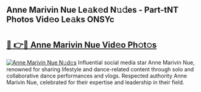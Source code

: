 ## Anne Marivin Nue Le𝚊k𝚎d N𝚞𝚍es - Part-tNT Photos Vid𝚎o Le𝚊ks ONSYc

# <h2><a href="http://fbar8l0.evod.top/?m=Anne+Marivin+Nue">🔗 👉🔴 Anne Marivin Nue Vid𝚎o Ph𝚘t𝚘s</a></h2>

[![Anne Marivin Nue N𝚞d𝚎s](https://i.imgur.com/8V9OHl7.gif)](http://fbar8l0.evod.top/?m=Anne+Marivin+Nue)
Influential social media star Anne Marivin Nue, renowned for sharing lifestyle and dance-related content through solo and collaborative dance performances and vlogs. Respected authority Anne Marivin Nue, celebrated for their expertise and leadership in their field. 
